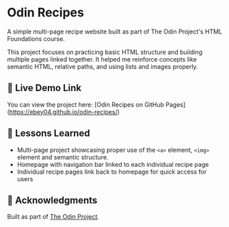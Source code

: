 # Odin Recipes
A simple multi-page recipe website built as part of The Odin Project's HTML Foundations course.

This project focuses on practicing basic HTML structure and building multiple pages linked together. It helped me reinforce concepts like semantic HTML, relative paths, and using lists and images properly.


## 🚀 Live Demo Link
You can view the project here: [Odin Recipes on GitHub Pages] (https://ebey04.github.io/odin-recipes/)

## 🧠 Lessons Learned 
- Multi-page project showcasing proper use of the `<a>` element, `<img>` element and semantic structure.
- Homepage with navigation bar linked to each individual recipe page
- Individual recipe pages link back to homepage for quick access for users

## 💬 Acknowledgments
Built as part of [The Odin Project](https://www.theodinproject.com/).


